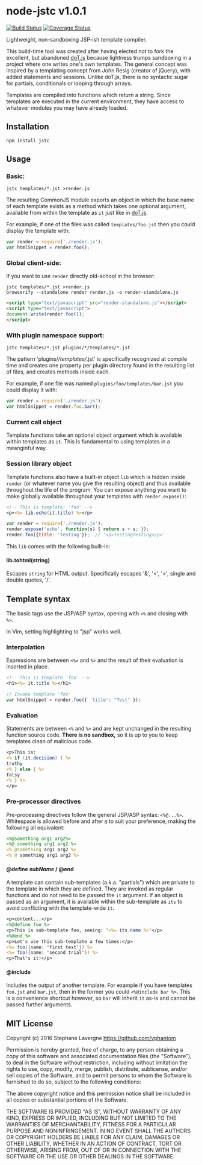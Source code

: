 # node-jstc v1.0.1

[![Build Status](https://travis-ci.org/vphantom/node-jstc.svg?branch=v1.0.1)](https://travis-ci.org/vphantom/node-jstc) [![Coverage Status](https://coveralls.io/repos/github/vphantom/node-jstc/badge.svg?branch=v1.0.1)](https://coveralls.io/github/vphantom/node-jstc?branch=v1.0.1)

Lightweight, non-sandboxing JSP-ish template compiler.

This build-time tool was created after having elected not to fork the excellent, but abandoned [doT.js](https://github.com/olado/doT) because lightness trumps sandboxing in a project where one writes one's own templates.  The general concept was inspired by a templating concept from John Resig (creator of jQuery), with added statements and sessions.  Unlike doT.js, there is no syntactic sugar for partials, conditionals or looping through arrays.

Templates are compiled into functions which return a string.  Since templates are executed in the current environment, they have access to whatever modules you may have already loaded.

## Installation

```shell
npm install jstc
```

## Usage

### Basic:

```shell
jstc templates/*.jst >render.js
```

The resulting CommonJS module exports an object in which the base name of each template exists as a method which takes one optional argument, available from within the template as `it` just like in [doT.js](https://github.com/olado/doT).

For example, if one of the files was called `templates/foo.jst` then you could display the template with:

```js
var render = require('./render.js');
var htmlSnippet = render.foo();
```

### Global client-side:

If you want to use `render` directly old-school in the browser:

```shell
jstc templates/*.jst >render.js
browserify --standalone render render.js -o render-standalone.js
```

```html
<script type="text/javascript" src="render-standalone.js"></script>
<script type="text/javascript">
document.write(render.foo());
</script>
```

### With plugin namespace support:

```shell
jstc templates/*.jst plugins/*/templates/*.jst
```

The pattern 'plugins/*/templates/*.jst' is specifically recognized at compile time and creates one property per plugin directory found in the resulting list of files, and creates methods inside each.

For example, if one file was named `plugins/foo/templates/bar.jst` you could display it with:

```js
var render = require('./render.js');
var htmlSnippet = render.foo.bar();
```

### Current call object

Template functions take an optional object argument which is available within templates as `it`.  This is fundamental to using templates in a meanginful way.

### Session library object

Template functions also have a built-in object `lib` which is hidden inside `render` (or whatever name you give the resulting object) and thus available throughout the life of the program.  You can expose anything you want to make globally available throughout your templates with `render.expose()`:

```jsp
<!-- This is template: 'foo' -->
<p><%= lib.echo(it.title) %></p>
```

```js
var render = require('./render.js');
render.expose('echo', function(s) { return s + s; });
render.foo({title: 'Testing'});  // '<p>TestingTesting</p>'
```

This `lib` comes with the following built-in:

#### lib.tohtml(string)

Escapes `string` for HTML output.  Specifically escapes '&', '<', '>', single and double quotes, '/'.

## Template syntax

The basic tags use the JSP/ASP syntax, opening with `<%` and closing with `%>`.

In Vim, setting highlighting to "jsp" works well.

### Interpolation

Expressions are between `<%=` and `%>` and the result of their evaluation is inserted in place.

```jsp
<!-- This is template 'foo' -->
<h1><%= it.title %></h1>
```

```js
// Invoke template 'foo'
var htmlSnippet = render.foo({ 'title': "Test" });
```

### Evaluation

Statements are between `<%` and `%>` and are kept unchanged in the resulting function source code.  **There is no sandbox,** so it is up to you to keep templates clean of malicious code.

```jsp
<p>This is:
<% if (it.decision) { %>
truthy
<% } else { %>
falsy
<% } %>
</p>
```

### Pre-processor directives

Pre-processing directives follow the general JSP/ASP syntax: `<%@...%>`.  Whitespace is allowed before and after `@` to suit your preference, making the following all equivalent:

```jsp
<%@something arg1 arg2%>
<%@ something arg1 arg2 %>
<% @something arg1 arg2 %>
<% @ something arg1 arg2 %>
```

#### @define *subName* / @end

A template can contain sub-templates (a.k.a. "partials") which are private to the template in which they are defined.  They are invoked as regular functions and do not need to be passed the `it` argument.  If an object is passed as an argument, it is available within the sub-template as `its` to avoid conflicting with the template-wide `it`.

```jsp
<p>content...</p>
<%@define foo %>
<p>This is sub-template foo, seeing: '<%= its.name %>'</p>
<%@end %>
<p>Let's use this sub-template a few times:</p>
<%= foo({name: 'first test'}) %>
<%= foo({name: 'second trial'}) %>
<p>That's it!</p>
```

#### @include

Includes the output of another template.  For example if you have templates `foo.jst` and `bar.jst`, then in the former you could `<%@include bar %>`.  This is a convenience shortcut however, so `bar` will inherit `it` as-is and cannot be passed further arguments.


## MIT License

Copyright (c) 2016 Stephane Lavergne <https://github.com/vphantom>

Permission is hereby granted, free of charge, to any person obtaining a copy of this software and associated documentation files (the "Software"), to deal in the Software without restriction, including without limitation the rights to use, copy, modify, merge, publish, distribute, sublicense, and/or sell copies of the Software, and to permit persons to whom the Software is furnished to do so, subject to the following conditions:

The above copyright notice and this permission notice shall be included in all copies or substantial portions of the Software.  

THE SOFTWARE IS PROVIDED "AS IS", WITHOUT WARRANTY OF ANY KIND, EXPRESS OR IMPLIED, INCLUDING BUT NOT LIMITED TO THE WARRANTIES OF MERCHANTABILITY, FITNESS FOR A PARTICULAR PURPOSE AND NONINFRINGEMENT. IN NO EVENT SHALL THE AUTHORS OR COPYRIGHT HOLDERS BE LIABLE FOR ANY CLAIM, DAMAGES OR OTHER LIABILITY, WHETHER IN AN ACTION OF CONTRACT, TORT OR OTHERWISE, ARISING FROM, OUT OF OR IN CONNECTION WITH THE SOFTWARE OR THE USE OR OTHER DEALINGS IN THE SOFTWARE.

